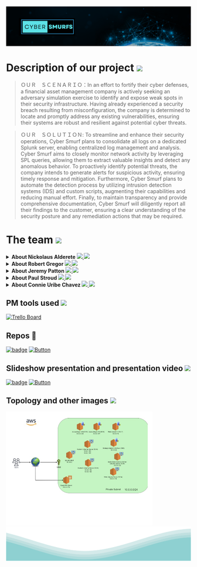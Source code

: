 ![banner](https://github.com/cyber-smurfs/.github/blob/main/profile/banner_CM.png)

# Description of our project <img width="80" src="https://media0.giphy.com/media/RDZo7znAdn2u7sAcWH/giphy.gif">
> ＯＵＲ　ＳＣＥＮＡＲＩＯ：In an effort to fortify their cyber defenses, a financial asset management company is actively seeking an adversary simulation exercise to identify and expose weak spots in their security infrastructure. Having already experienced a security breach resulting from misconfiguration, the company is determined to locate and promptly address any existing vulnerabilities, ensuring their systems are robust and resilient against potential cyber threats.

> ＯＵＲ　ＳＯＬＵＴＩＯＮ: To streamline and enhance their security operations, Cyber Smurf plans to consolidate all logs on a dedicated Splunk server, enabling centralized log management and analysis. Cyber Smurf aims to closely monitor network activity by leveraging SPL queries, allowing them to extract valuable insights and detect any anomalous behavior. To proactively identify potential threats, the company intends to generate alerts for suspicious activity, ensuring timely response and mitigation. Furthermore, Cyber Smurf plans to automate the detection process by utilizing intrusion detection systems (IDS) and custom scripts, augmenting their capabilities and reducing manual effort. Finally, to maintain transparency and provide comprehensive documentation, Cyber Smurf will diligently report all their findings to the customer, ensuring a clear understanding of the security posture and any remediation actions that may be required.


# The team <img img width="100" src="https://media0.giphy.com/media/OrDMyHY3lmvPLxBcMs/giphy.gif"/>
<details>
    <summary><b> About Nickolaus Alderete <a href="https://github.com/Nkalderete">
            <img height="30" src="https://www.vectorlogo.zone/logos/github/github-tile.svg" />
            </a>  <a href="https://www.linkedin.com/in/nickolaus-alderete/">
            <img height="30" src="https://www.vectorlogo.zone/logos/linkedin/linkedin-icon.svg" />
            </a> </b></summary><br/>
As a US Army veteran and 12T- TOPO/Geodetic engineer, I bring a wealth of experience and expertise to the table. My background includes not only surveying and geospatial data analysis, but also proficiency as a low voltage electrician. I am well-versed in handling intricate wiring and installations for data and security systems, ensuring seamless integration and functionality. With a specialization in CCTV systems, I am skilled in both their installation and programming, ensuring optimal performance and precise monitoring capabilities. Additionally, I have the ability to design and construct efficient network rooms, providing a solid foundation for robust network infrastructures. My diverse skill set and experiences make me a valuable asset capable of delivering exceptional technical solutions across multiple domains.
</details>

<details>
    <summary><b> About Robert Gregor <a href="https://github.com/RobG-11">
            <img height="30" src="https://www.vectorlogo.zone/logos/github/github-tile.svg" />
            </a>  <a href="https://www.linkedin.com/in/robertgregor11/">
            <img height="30" src="https://www.vectorlogo.zone/logos/linkedin/linkedin-icon.svg" />
            </a> </b></summary><br/>
As a US Army Veteran with a TS/SCI clearance, I bring a strong background in cybersecurity to the table. I have had the privilege of being part of a DoD Red Team, where I honed my skills in offensive security tactics and techniques. Furthermore, I have earned an Undergraduate Certificate in Applied Cybersecurity from SANS, which has provided me with comprehensive knowledge and practical experience in various cybersecurity domains. I hold certifications in GFACT, GSEC, GCIH, and GPEN, which demonstrate my expertise in areas such as digital forensics, incident response, penetration testing, and network security. Currently, I am actively pursuing a defensive cyber security position, leveraging my diverse skill set and experiences to protect and safeguard critical assets from evolving cyber threats.
</details>

<details>
    <summary><b> About Jeremy Patton <a href="https://github.com/JeremyP1017">
            <img height="30" src="https://www.vectorlogo.zone/logos/github/github-tile.svg" />
            </a>  <a href="https://www.linkedin.com/in/jeremy-patton-028300260/">
            <img height="30" src="https://www.vectorlogo.zone/logos/linkedin/linkedin-icon.svg" />
            </a> </b></summary><br/>
With 14 years of mechanical experience under my belt, I have witnessed the evolution of technology and its impact on various industries. Recognizing the high demand for cybersecurity professionals in today's digital landscape, I am eager to transition my skills and embark on a new and exciting career path. What excites me most about entering the cybersecurity field is the long-term job security it offers. As technology continues to advance, the need for skilled cybersecurity experts will only grow, providing stability and a sense of assurance for the future. Additionally, the field of cybersecurity presents ample opportunities for growth and professional development. With continuous learning and staying updated on emerging trends and threats, I am confident in my ability to thrive and excel in this dynamic and ever-evolving field. 
</details>

<details>
    <summary><b> About Paul Stroud <a href="https://github.com/paulstroud2023">
            <img height="30" src="https://www.vectorlogo.zone/logos/github/github-tile.svg" />
            </a>  <a href="https://www.linkedin.com/in/paulstroud312/">
            <img height="30" src="https://www.vectorlogo.zone/logos/linkedin/linkedin-icon.svg" />
            </a> </b></summary><br/>
As a former U.S. Army officer, I bring a disciplined and strategic mindset to the realm of cybersecurity. Equipped with an associate's degree in Cybersecurity, I have acquired a solid foundation in the principles and practices of securing digital systems and data. With previous work experience in the IT/Telecom industry, I have gained practical knowledge and hands-on skills in managing and troubleshooting various technology infrastructure components. However, it's not just technical expertise that sets me apart. I also possess a hidden talent for creating splendid memes that can lighten the mood and foster camaraderie within the team. This unique blend of military background, cybersecurity education, IT experience, and a knack for humor allows me to approach challenges with a well-rounded perspective and inject a bit of levity when needed.
</details>

<details>
    <summary><b> About Connie Uribe Chavez <a href="https://github.com/connieuribe">
            <img height="30" src="https://www.vectorlogo.zone/logos/github/github-tile.svg" />
            </a>  <a href="https://www.linkedin.com/in/connieuribe/">
            <img height="30" src="https://www.vectorlogo.zone/logos/linkedin/linkedin-icon.svg" />
            </a> </b></summary><br/>
As a veteran based in the beautiful city of Pensacola, FL, I have found my passion for technology, specifically in the cybersecurity field. With a B.A. in computer science, I have developed a strong foundation in programming and software development. My recent work with Code Fellows has allowed me to work on diverse projects, refining my problem-solving skills and attention to detail. I seek opportunities that allow me to leverage my computer science background.
</details>


## PM tools used <img width="50" src="https://media4.giphy.com/media/l3vR85PnGsBwu1PFK/giphy.gif"/>
[![Trello Board](https://img.shields.io/badge/Our%20Trello%20Board-0052CC?style=for-the-badge&logo=trello&logoColor=white)](https://trello.com/b/W15QbhDJ/cyber-smurf-project-management)

## Repos 📄
[![badge](https://img.shields.io/badge/Documentation%20Repo-1338BE?style=for-the-badge)](https://github.com/cyber-smurfs/Documents)
[![Button](https://img.shields.io/badge/Script%20Repo-1338BE?style=for-the-badge)](https://github.com/cyber-smurfs/Scripts)

## Slideshow presentation and presentation video <img width="50" src="https://media0.giphy.com/media/NSooDzvyow8sO7za0c/giphy.gif"/>
[![badge](https://img.shields.io/badge/Slideshow%20Presentation-1338BE?style=for-the-badge)](https://github.com/cyber-smurfs/Documents/blob/main/401%20Final%20slide%20deck%20-%20Cyber%20Smurfs.pdf)
[![Button](https://img.shields.io/badge/Presentation%20Video%20Recording-1338BE?style=for-the-badge)](http://404)

## Topology and other images <img width="50" src="https://media2.giphy.com/media/077i6AULCXc0FKTj9s/giphy.gif"/>
<img width="400" src="https://github.com/cyber-smurfs/Documents/blob/main/401%20final%20-%20Cyber%20Smurfs%20topology.jpg"/>







<img img width="1000" src="https://github.com/cyber-smurfs/.github/blob/main/profile/waves.svg"/>

<!--
![b](https://i.pinimg.com/736x/fe/73/35/fe7335584fbcec8898345661ce8e0d2e--search.jpg)
<p align="center">
  <img  src="https://readme-typing-svg.demolab.com?font=fira+code&size=25&duration=3000&pause=1000&color=A40000&multiline=true&width=435&lines=Welcome+To+Cyber+Fortress+%F0%9F%91%8B+">
</p>
![](https://strohljackson.files.wordpress.com/2016/11/smurf2.gif?w=700)

**Here are some ideas to get you started:**

🙋‍♀️ A short introduction - what is your organization all about?
🌈 Contribution guidelines - how can the community get involved?
👩‍💻 Useful resources - where can the community find your docs? Is there anything else the community should know?
🍿 Fun facts - what does your team eat for breakfast?
🧙 Remember, you can do mighty things with the power of [Markdown](https://docs.github.com/github/writing-on-github/getting-started-with-writing-and-formatting-on-github/basic-writing-and-formatting-syntax)
-->
